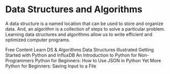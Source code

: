 # Data Structures and Algorithms

A data structure is a named location that can be used to store and organize data. And, an algorithm is a collection of steps to solve a particular problem. Learning data structures and algorithms allow us to write efficient and optimized computer programs.

<ResourceGroupTitle>Free Content</ResourceGroupTitle>
<BadgeLink colorScheme='yellow' badgeText='Read' href='https://www.programiz.com/dsa'>Learn DS & Algorithms</BadgeLink>
<BadgeLink colorScheme='red' badgeText='Watch' href='https://www.youtube.com/playlist?list=PLkZYeFmDuaN2-KUIv-mvbjfKszIGJ4FaY'>Data Structures Illustrated</BadgeLink>
<BadgeLink colorScheme='yellow' badgeText='Read' href='https://thenewstack.io/getting-started-with-python-and-influxdb/'>Getting Started with Python and InfluxDB</BadgeLink>
<BadgeLink colorScheme='yellow' badgeText='Read' href='https://thenewstack.io/python-for-beginners-how-to-read-text-from-a-file/'>An Introduction to Python for Non-Programmers</BadgeLink>
<BadgeLink colorScheme='yellow' badgeText='Read' href='https://thenewstack.io/python-for-beginners-how-to-use-json-in-python/'>Python for Beginners: How to Use JSON in Python</BadgeLink>
<BadgeLink colorScheme='yellow' badgeText='Read' href='https://thenewstack.io/yet-more-python-for-beginners-saving-input-to-a-file/'>Yet More Python for Beginners: Saving Input to a File</BadgeLink>
